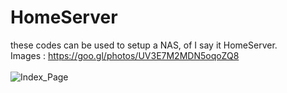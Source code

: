 # HomeServer
these codes can be used to setup a NAS, of I say it HomeServer.</br>
Images : https://goo.gl/photos/UV3E7M2MDN5oqoZQ8<br><br>
<img src='https://goo.gl/photos/hE8sUWLSLkJUHzLV8' alt='Index_Page'>
